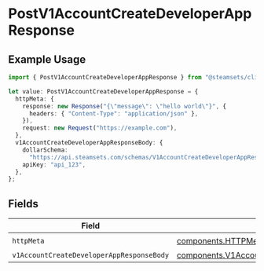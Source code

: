 # PostV1AccountCreateDeveloperAppResponse

## Example Usage

```typescript
import { PostV1AccountCreateDeveloperAppResponse } from "@steamsets/client-ts/models/operations";

let value: PostV1AccountCreateDeveloperAppResponse = {
  httpMeta: {
    response: new Response("{\"message\": \"hello world\"}", {
      headers: { "Content-Type": "application/json" },
    }),
    request: new Request("https://example.com"),
  },
  v1AccountCreateDeveloperAppResponseBody: {
    dollarSchema:
      "https://api.steamsets.com/schemas/V1AccountCreateDeveloperAppResponseBody.json",
    apiKey: "api_123",
  },
};
```

## Fields

| Field                                                                                                                    | Type                                                                                                                     | Required                                                                                                                 | Description                                                                                                              |
| ------------------------------------------------------------------------------------------------------------------------ | ------------------------------------------------------------------------------------------------------------------------ | ------------------------------------------------------------------------------------------------------------------------ | ------------------------------------------------------------------------------------------------------------------------ |
| `httpMeta`                                                                                                               | [components.HTTPMetadata](../../models/components/httpmetadata.md)                                                       | :heavy_check_mark:                                                                                                       | N/A                                                                                                                      |
| `v1AccountCreateDeveloperAppResponseBody`                                                                                | [components.V1AccountCreateDeveloperAppResponseBody](../../models/components/v1accountcreatedeveloperappresponsebody.md) | :heavy_minus_sign:                                                                                                       | OK                                                                                                                       |